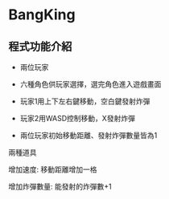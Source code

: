 # BangKing

## 程式功能介紹

- 兩位玩家

- 六種角色供玩家選擇，選完角色進入遊戲畫面

- 玩家1用上下左右鍵移動，空白鍵發射炸彈

- 玩家2用WASD控制移動，X發射炸彈

- 兩位玩家初始移動距離、發射炸彈數量皆為1

兩種道具

增加速度: 移動距離增加一格

增加炸彈數量: 能發射的炸彈數+1

